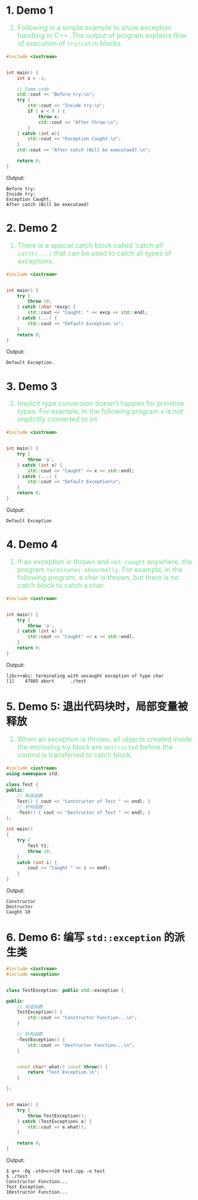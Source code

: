 <!--
 * @Descripttion: 
 * @version: 
 * @Author: sch
 * @Date: 2022-04-17 11:32:28
 * @LastEditors: Uper 41718895+Hyliu-BUAA@users.noreply.github.com
 * @LastEditTime: 2022-05-29 10:44:28
-->
# 1. Demo 1
<font color="73DB90" size="4">

1. Following is a simple example to show exception handling in C++. The output of program explains flow of execution of `try/catch` blocks. 

</font>

```c++
#include <iostream>


int main() {
    int x = -1;

    // Some code
    std::cout << "Before try:\n";
    try {
        std::cout << "Inside try:\n";
        if ( x < 0 ) {
            throw x;
            std::cout << "After throw:\n";
        }
    } catch (int x){
        std::cout << "Exception Caught.\n";
    }
    std::cout << "After catch (Will be executaed) \n";

    return 0;
}
```
Output:
```shell
Before try:
Inside try:
Exception Caught.
After catch (Will be executaed) 
```


# 2. Demo 2
<font color="73DB90" size="4">

1. There is a special catch block called ‘catch all’ `catch(...)` that can be used to catch all types of exceptions.

</font>

```c++
#include <iostream>


int main() {
    try {
        throw 10;
    } catch (char *excp) {
        std::cout << "Caught: " << excp << std::endl;
    } catch (...) {
        std::cout << "Default Exception.\n";
    }
    return 0;
}
```

Output:
```shell
Default Exception.
```

# 3. Demo 3
<font color="73DB90" size="4">

1. Implicit type conversion doesn’t happen for primitive types. For example, in the following program `a` is not implicitly converted to int 

</font>

```c++
#include <iostream>


int main() {
    try {
        throw 'a';
    } catch (int x) {
        std::cout << "Caught" << x << std::endl;
    } catch (...) {
        std::cout << "Default Exception\n";
    }
    return 0;
}
```
Output:
```shell
Default Exception
```


# 4. Demo 4

<font color="73DB90" size="4">

1. If an exception is thrown and `not caught` anywhere, the program `terminates abnormally`. For example, in the following program, a char is thrown, but there is no catch block to catch a char.  

</font>

```c++
#include <iostream>


int main() {
    try {
        throw 'a';
    } catch (int x) {
        std::cout << "Caught" << x << std::endl;
    }
    return 0;
}
``` 
Output:
```shell
libc++abi: terminating with uncaught exception of type char
[1]    47885 abort      ./test
```


# 5. Demo 5: 退出代码块时，局部变量被释放
<font color="73DB90" size="4">

1. When an exception is thrown, all objects created inside the enclosing try block are `destructed` before the control is transferred to catch block.

</font>

```c++
#include <iostream>
using namespace std;
 
class Test {
public:
    // 构造函数
    Test() { cout << "Constructor of Test " << endl; }
    // 析构函数
    ~Test() { cout << "Destructor of Test " << endl; }
};
 
int main()
{
    try {
        Test t1;
        throw 10;
    }
    catch (int i) {
        cout << "Caught " << i << endl;
    }
}
```

Output:
```shell
Constructor
Destructor
Caught 10
```


# 6. Demo 6: 编写 `std::exception` 的派生类
```c++
#include <iostream>
#include <exception>


class TestException: public std::exception {

public:
    // 构造函数
    TestException() {
        std::cout << "Constructor Function...\n";
    }

    // 析构函数
    ~TestException() {
        std::cout << "Destructor Function...\n";
    }


    const char* what() const throw() {
        return "Test Exception.\n";
    }

};


int main() {
    try {
        throw TestException();
    } catch (TestException& e) {
        std::cout << e.what();
    }

    return 0;
}
```

Output:
```shell
$ g++ -Og -std=c++20 test.cpp -o test
$ ./test
Constructor Function...
Test Exception.
1Destructor Function...
```